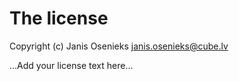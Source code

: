 # The license

Copyright (c) Janis Osenieks <janis.osenieks@cube.lv>

...Add your license text here...